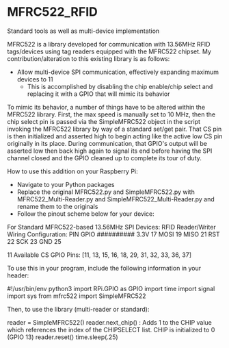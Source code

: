 # MFRC522_RFID
Standard tools as well as multi-device implementation

MFRC522 is a library developed for communication with 13.56MHz RFID tags/devices using tag readers equipped with the MFRC522 chipset.  My contribution/alteration to this existing library is as follows:
- Allow multi-device SPI communication, effectively expanding maximum devices to 11
  - This is accomplished by disabling the chip enable/chip select and replacing it with a GPIO that will mimic its behavior

To mimic its behavior, a number of things have to be altered within the MFRC522 library.  First, the max speed is manually set to 10 MHz, then the chip select pin is passed via the SimpleMFRC522 object in the script invoking the MFRC522 library by way of a standard set/get pair.  That CS pin is then initialized and asserted high to begin acting like the active low CS pin originally in its place.  During communication, that GPIO's output will be asserted low then back high again to signal its end before having the SPI channel closed and the GPIO cleaned up to complete its tour of duty.


How to use this addition on your Raspberry Pi:
- Navigate to your Python packages
- Replace the original MFRC522.py and SimpleMFRC522.py with MFRC522_Multi-Reader.py and SimpleMFRC522_Multi-Reader.py and rename them to the originals
- Follow the pinout scheme below for your device:

For Standard MFRC522-based 13.56MHz SPI Devices:
RFID Reader/Writer Wiring Configuration:
PIN	   GPIO
##########
3.3V	  17
MOSI	  19
MISO	  21
RST	    22
SCK	    23
GND	    25

11 Available CS GPIO Pins: [11, 13, 15, 16, 18, 29, 31, 32, 33, 36, 37]

To use this in your program, include the following information in your header:

#!/usr/bin/env python3
import RPi.GPIO as GPIO
import time
import signal
import sys
from mfrc522 import SimpleMFRC522


Then, to use the library (multi-reader or standard):

reader = SimpleMFRC522()
reader.next_chip() : Adds 1 to the CHIP value which references the index of the CHIPSELECT list. CHIP is initialized to 0 (GPIO 13)
reader.reset()
time.sleep(.25)
